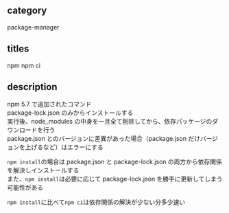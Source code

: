## category

package-manager

## titles

npm
npm ci

## description

npm 5.7 で追加されたコマンド  
package-lock.json のみからインストールする  
実行後、node_modules の中身を一旦全て削除してから、依存パッケージのダウンロードを行う  
package.json とのバージョンに差異があった場合（package.json だけバージョンを上げるなど）はエラーにする

`npm install`の場合は package.json と package-lock.json の両方から依存関係を解決しインストールする  
また、`npm install`は必要に応じて package-lock.json を勝手に更新してしまう可能性がある

`npm install`に比べて`npm ci`は依存関係の解決が少ない分多少速い
